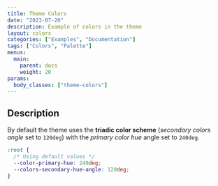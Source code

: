 ```yaml
---
title: Theme Colors
date: "2023-07-20"
description: Example of colors in the theme
layout: colors
categories: ["Examples", "Documentation"]
tags: ["Colors", "Palette"]
menus:
  main:
    parent: docs
    weight: 20
params:
  body_classes: ["theme-colors"]
---
```


## Description

By default the theme uses the **triadic color scheme** (*secondary colors angle*
set to `120deg`) with the *primary color hue* angle set to `240deg`.

```css
:root {
  /* Using default values */
  --color-primary-hue: 240deg;
  --colors-secondary-hue-angle: 120deg;
}
```
